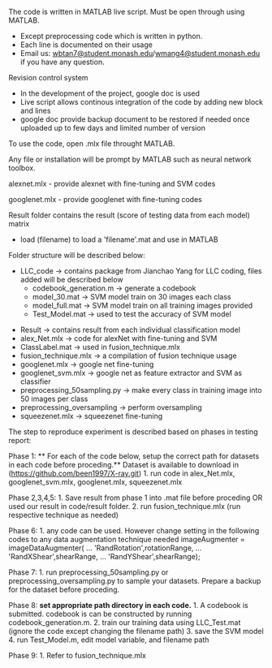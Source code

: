 The code is written in MATLAB live script. Must be open through using MATLAB.
 - Except preprocessing code which is written in python.
 - Each line is documented on their usage
 - Email us: wbtan7@student.monash.edu/wmang4@student.monash.edu if you have any question.
 
Revision control system
 - In the development of the project, google doc is used
 - Live script allows continous integration of the code by adding new block and lines
 - google doc provide backup document to be restored if needed once uploaded up to few days and limited number of version
 
To use the code, open .mlx file throught MATLAB.
 
Any file or installation will be prompt by MATLAB such as neural network toolbox.
 
 alexnet.mlx - provide alexnet with fine-tuning and SVM codes
 
 googlenet.mlx - provide googlenet with fine-tuning codes
 
Result folder contains the result (score of testing data from each model) matrix
 - load (filename) 
 to load a 'filename'.mat and use in MATLAB
 
Folder structure will be described below:
 * LLC_code -> contains package from Jianchao Yang for LLC coding, files added will be described below
  	* codebook_generation.m  -> generate a codebook
  	* model_30.mat -> SVM model train on 30 images each class
  	* model_full.mat -> SVM model train on all training images provided
  	* Test_Model.mat -> used to test the accuracy of SVM model
 - Result -> contains result from each individual classification model
 - alex_Net.mlx -> code for alexNet with fine-tuning and SVM
 - ClassLabel.mat -> used in fusion_technique.mlx
 - fusion_technique.mlx -> a compilation of fusion technique usage
 - googlenet.mlx -> google net fine-tuning
 - googlenet_svm.mlx -> google net as feature extractor and SVM as classifier
 - preprocessing_50sampling.py -> make every class in training image into 50 images per class
 - preprocessing_oversampling -> perform oversampling
 - squeezenet.mlx -> squeezenet fine-tuning
 
The step to reproduce experiment is described based on phases in testing report:

Phase 1:
	** For each of the code below, setup the correct path for datasets in each code before proceding.**
	 Dataset is available to download in (https://github.com/been1997/X-ray.git)
	1. run code in alex_Net.mlx, googlenet_svm.mlx, googlenet.mlx, squeezenet.mlx 
	
Phase 2,3,4,5:
	1. Save result from phase 1 into .mat file before proceding OR used our result in code/result folder.
	2. run fusion_technique.mlx (run respective technique as needed)
	
Phase 6:
	1. any code can be used. However change setting in the following codes to any data augmentation technique needed
	imageAugmenter = imageDataAugmenter( ...
    'RandRotation',rotationRange, ...
    'RandXShear',shearRange, ...
    'RandYShear',shearRange);

Phase 7:
	1. run preprocessing_50sampling.py or preprocessing_oversampling.py to sample your datasets. Prepare a backup for the dataset before proceding.

Phase 8:
	**set appropriate path directory in each code.**
	1. A codebook is submitted. codebook is can be constructed by running codebook_generation.m.
	2. train our training data using LLC_Test.mat (ignore the code except changing the filename path)
	3. save the SVM model
	4. run Test_Model.m, edit model variable, and filename path
	
Phase 9:
	1. Refer to fusion_technique.mlx
